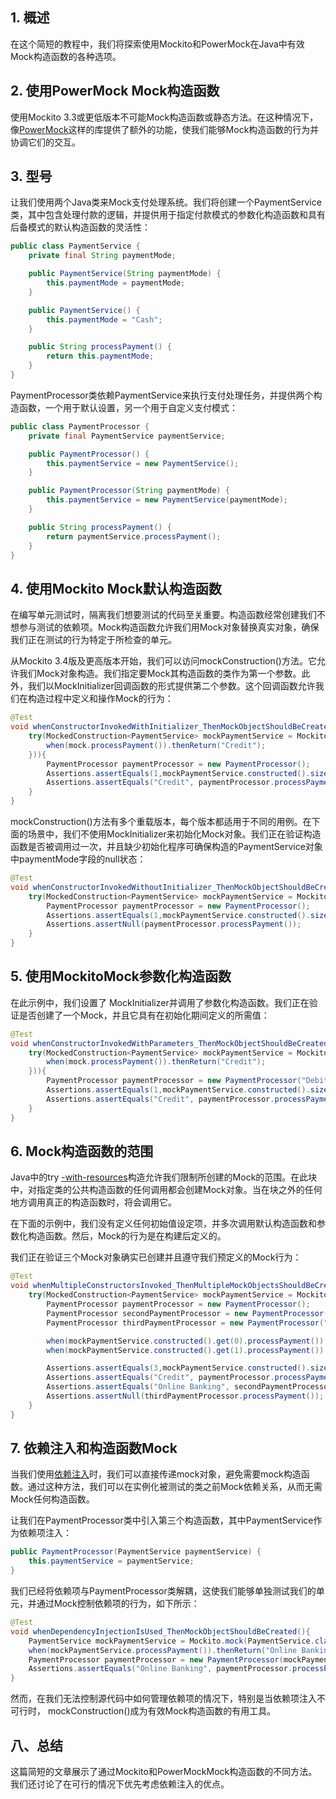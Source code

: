 ## 1. 概述

在这个简短的教程中，我们将探索使用Mockito和PowerMock在Java中有效Mock构造函数的各种选项。

## 2. 使用PowerMock Mock构造函数

使用Mockito 3.3或更低版本不可能Mock构造函数或静态方法。在这种情况下，像[PowerMock](https://www.baeldung.com/intro-to-powermock)这样的库提供了额外的功能，使我们能够Mock构造函数的行为并协调它们的交互。

## 3. 型号

让我们使用两个Java类来Mock支付处理系统。我们将创建一个PaymentService类，其中包含处理付款的逻辑，并提供用于指定付款模式的参数化构造函数和具有后备模式的默认构造函数的灵活性：

```java
public class PaymentService {
    private final String paymentMode;

    public PaymentService(String paymentMode) {
        this.paymentMode = paymentMode;
    }

    public PaymentService() {
        this.paymentMode = "Cash";
    }

    public String processPayment() {
        return this.paymentMode;
    }
}
```

PaymentProcessor类依赖PaymentService来执行支付处理任务，并提供两个构造函数，一个用于默认设置，另一个用于自定义支付模式：

```java
public class PaymentProcessor {
    private final PaymentService paymentService;

    public PaymentProcessor() {
        this.paymentService = new PaymentService();
    }

    public PaymentProcessor(String paymentMode) {
        this.paymentService = new PaymentService(paymentMode);
    }

    public String processPayment() {
        return paymentService.processPayment();
    }
}
```

## 4. 使用Mockito Mock默认构造函数

在编写单元测试时，隔离我们想要测试的代码至关重要。构造函数经常创建我们不想参与测试的依赖项。Mock构造函数允许我们用Mock对象替换真实对象，确保我们正在测试的行为特定于所检查的单元。

从Mockito 3.4版及更高版本开始，我们可以访问mockConstruction()方法。它允许我们Mock对象构造。我们指定要Mock其构造函数的类作为第一个参数。此外，我们以MockInitializer回调函数的形式提供第二个参数。这个回调函数允许我们在构造过程中定义和操作Mock的行为：

```java
@Test
void whenConstructorInvokedWithInitializer_ThenMockObjectShouldBeCreated(){
    try(MockedConstruction<PaymentService> mockPaymentService = Mockito.mockConstruction(PaymentService.class,(mock,context)-> {
        when(mock.processPayment()).thenReturn("Credit");
    })){
        PaymentProcessor paymentProcessor = new PaymentProcessor();
        Assertions.assertEquals(1,mockPaymentService.constructed().size());
        Assertions.assertEquals("Credit", paymentProcessor.processPayment());
    }
}

```

mockConstruction()方法有多个重载版本，每个版本都适用于不同的用例。在下面的场景中，我们不使用MockInitializer来初始化Mock对象。我们正在验证构造函数是否被调用过一次，并且缺少初始化程序可确保构造的PaymentService对象中paymentMode字段的null状态：

```java
@Test
void whenConstructorInvokedWithoutInitializer_ThenMockObjectShouldBeCreatedWithNullFields(){
    try(MockedConstruction<PaymentService> mockPaymentService = Mockito.mockConstruction(PaymentService.class)){
        PaymentProcessor paymentProcessor = new PaymentProcessor();
        Assertions.assertEquals(1,mockPaymentService.constructed().size());
        Assertions.assertNull(paymentProcessor.processPayment());
    }
}

```

## 5. 使用MockitoMock参数化构造函数

在此示例中，我们设置了 MockInitializer并调用了参数化构造函数。我们正在验证是否创建了一个Mock，并且它具有在初始化期间定义的所需值：

```java
@Test
void whenConstructorInvokedWithParameters_ThenMockObjectShouldBeCreated(){
    try(MockedConstruction<PaymentService> mockPaymentService = Mockito.mockConstruction(PaymentService.class,(mock, context) -> {
        when(mock.processPayment()).thenReturn("Credit");
    })){
        PaymentProcessor paymentProcessor = new PaymentProcessor("Debit");
        Assertions.assertEquals(1,mockPaymentService.constructed().size());
        Assertions.assertEquals("Credit", paymentProcessor.processPayment());
    }
}

```

## 6. Mock构造函数的范围

Java中的try [-with-resources](https://www.baeldung.com/java-try-with-resources)构造允许我们限制所创建的Mock的范围。在此块中，对指定类的公共构造函数的任何调用都会创建Mock对象。当在块之外的任何地方调用真正的构造函数时，将会调用它。

在下面的示例中，我们没有定义任何初始值设定项，并多次调用默认构造函数和参数化构造函数。然后，Mock的行为是在构建后定义的。

我们正在验证三个Mock对象确实已创建并且遵守我们预定义的Mock行为：

```java
@Test
void whenMultipleConstructorsInvoked_ThenMultipleMockObjectsShouldBeCreated(){
    try(MockedConstruction<PaymentService> mockPaymentService = Mockito.mockConstruction(PaymentService.class)){
        PaymentProcessor paymentProcessor = new PaymentProcessor();
        PaymentProcessor secondPaymentProcessor = new PaymentProcessor();
        PaymentProcessor thirdPaymentProcessor = new PaymentProcessor("Debit");

        when(mockPaymentService.constructed().get(0).processPayment()).thenReturn("Credit");
        when(mockPaymentService.constructed().get(1).processPayment()).thenReturn("Online Banking");

        Assertions.assertEquals(3,mockPaymentService.constructed().size());
        Assertions.assertEquals("Credit", paymentProcessor.processPayment());
        Assertions.assertEquals("Online Banking", secondPaymentProcessor.processPayment());
        Assertions.assertNull(thirdPaymentProcessor.processPayment());
    }
}

```

## 7. 依赖注入和构造函数Mock

当我们使用[依赖注入](https://www.baeldung.com/spring-dependency-injection)时，我们可以直接传递mock对象，避免需要mock构造函数。通过这种方法，我们可以在实例化被测试的类之前Mock依赖关系，从而无需Mock任何构造函数。

让我们在PaymentProcessor类中引入第三个构造函数，其中PaymentService作为依赖项注入：

```java
public PaymentProcessor(PaymentService paymentService) {
    this.paymentService = paymentService;
}

```

我们已经将依赖项与PaymentProcessor类解耦，这使我们能够单独测试我们的单元，并通过Mock控制依赖项的行为，如下所示：

```java
@Test
void whenDependencyInjectionIsUsed_ThenMockObjectShouldBeCreated(){
    PaymentService mockPaymentService = Mockito.mock(PaymentService.class);
    when(mockPaymentService.processPayment()).thenReturn("Online Banking");
    PaymentProcessor paymentProcessor = new PaymentProcessor(mockPaymentService);
    Assertions.assertEquals("Online Banking", paymentProcessor.processPayment());
}

```

然而，在我们无法控制源代码中如何管理依赖项的情况下，特别是当依赖项注入不可行时， mockConstruction()成为有效Mock构造函数的有用工具。

## 八、总结

这篇简短的文章展示了通过Mockito和PowerMockMock构造函数的不同方法。我们还讨论了在可行的情况下优先考虑依赖注入的优点。